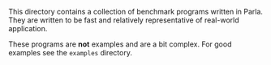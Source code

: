 This directory contains a collection of benchmark programs written in Parla.
They are written to be fast and relatively representative of real-world application.

These programs are **not** examples and are a bit complex. For good examples see the `examples` directory.
